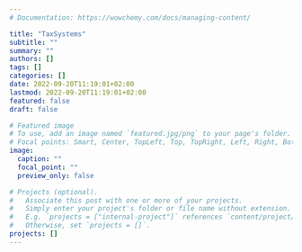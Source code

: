 ```yaml
---
# Documentation: https://wowchemy.com/docs/managing-content/

title: "TaxSystems"
subtitle: ""
summary: ""
authors: []
tags: []
categories: []
date: 2022-09-20T11:19:01+02:00
lastmod: 2022-09-20T11:19:01+02:00
featured: false
draft: false

# Featured image
# To use, add an image named `featured.jpg/png` to your page's folder.
# Focal points: Smart, Center, TopLeft, Top, TopRight, Left, Right, BottomLeft, Bottom, BottomRight.
image:
  caption: ""
  focal_point: ""
  preview_only: false

# Projects (optional).
#   Associate this post with one or more of your projects.
#   Simply enter your project's folder or file name without extension.
#   E.g. `projects = ["internal-project"]` references `content/project/deep-learning/index.md`.
#   Otherwise, set `projects = []`.
projects: []
---
```


